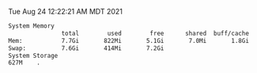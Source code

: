 Tue Aug 24 12:22:21 AM MDT 2021
```bash
System Memory
               total        used        free      shared  buff/cache   available
Mem:           7.7Gi       822Mi       5.1Gi       7.0Mi       1.8Gi       6.5Gi
Swap:          7.6Gi       414Mi       7.2Gi
System Storage
627M	.
```
```bash
